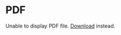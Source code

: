 
<!DOCTYPE html> 
<html> 
<head> 
<title>PDF</title> 
</head> 
<body> 
<h1>PDF</h1> 
<object data="/Users/isa/Library/CloudStorage/OneDrive-Personal/Documents/Found Library/foundlibrary website/liyanasWritings.pdf" type="application/pdf" width="100%" height="500px">
<p>Unable to display PDF file. 
<a href="/Users/isa/Library/CloudStorage/OneDrive-Personal/Documents/Found Library/foundlibrary website/liyanasWritings.pdf">Download</a> instead.</p> 
</object> 
</body>
</html>
